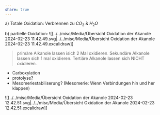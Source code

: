 ```yaml
---
share: true
---
```


a) Totale Oxidation: Verbrennen zu $CO_{2}$ & $H_{2}O$

b) partielle Oxidation: 
![[../../misc/Media/Übersicht Oxidation der Akanole 2024-02-23 11.42.49.svg|../../misc/Media/Übersicht Oxidation der Akanole 2024-02-23 11.42.49.excalidraw]]


> primäre Alkanole lassen isich 2 Mal oxidieren.
> Sekundäre Alkanole lassen sich 1 mal oxidieren.
> Tertiäre  Alkanole lassen sich NICHT oxidieren.


- Carboxylation 
- protolyse? 
- Mesomeriestabiliserung? (Mesomerie: Wenn Verbindungen hin und her klappen)

![[../../misc/Media/Übersicht Oxidation der Akanole 2024-02-23 12.42.51.svg|../../misc/Media/Übersicht Oxidation der Akanole 2024-02-23 12.42.51.excalidraw]]

